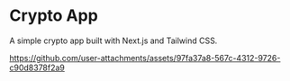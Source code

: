 # Crypto App

A simple crypto app built with Next.js and Tailwind CSS.

https://github.com/user-attachments/assets/97fa37a8-567c-4312-9726-c90d8378f2a9


